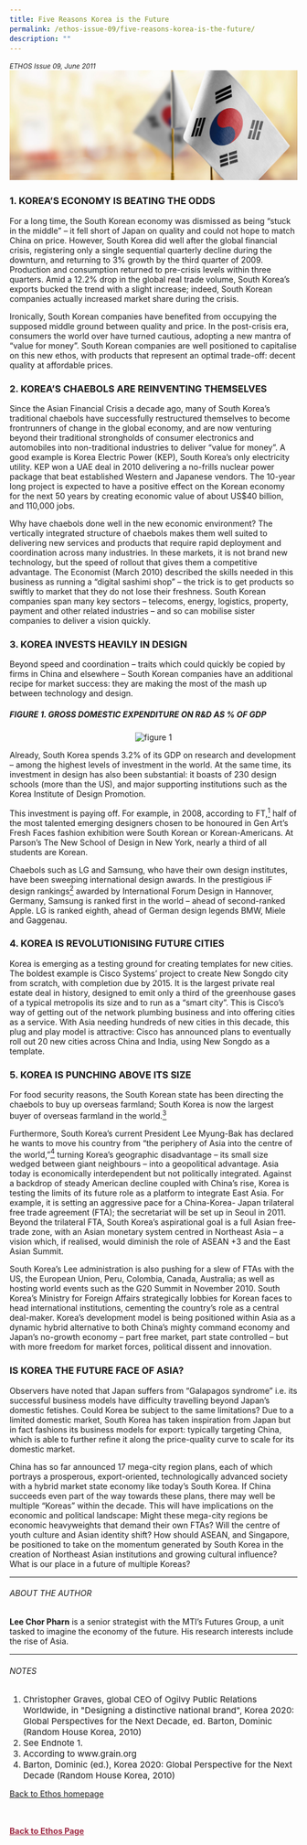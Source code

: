 ```yaml
---
title: Five Reasons Korea is the Future
permalink: /ethos-issue-09/five-reasons-korea-is-the-future/
description: ""
---
```

<style>

.back a
{
	color: #9f2943;
	font-weight: bold;
}

#banner img
{
	width:100%;
}
	
.author
{
border-bottom: 1px solid black;
margin-top:40px;
padding-bottom:30px;
border-top: 1px solid black;	

}

.author p {
	font-size: 0.9em;
	line-height:24px !important;
	}	

.break
{
   border-top: 1px solid  black;
   border-bottom: 1px solid black;
	 padding:20px;
	text-align:center;
	margin-top:50px;
}
	
.break1
{
font-family: Georgia;
	font-size:20px;
	font-style: italic;
	font-weight: bold;
}

.boxheader {
	color: white !important;
	}	

.containerbox {
	background-color: #eceedb;
	border-radius: 10px;
	padding: 5%;
	margin-top: 5%;
	
	}	

li {
	font-size: 15px !important;
	
	}	

</style>

<em><small>ETHOS Issue 09, June 2011</small></em>
<img src="/images/Cropped_images/Ethos_Issue_09/9_Banner_Five%20Reasons%20Korea%20is%20the%20Future.jpg">


  
<h3>1. KOREA’S ECONOMY IS BEATING THE ODDS</h3>  
  
<p>For a long time, the South Korean economy was dismissed as being “stuck in the middle” – it fell short of Japan on quality and could not hope to match China on price. However, South Korea did well after the global financial crisis, registering only a single sequential quarterly decline during the downturn, and returning to 3% growth by the third quarter of 2009. Production and consumption returned to pre-crisis levels within three quarters. Amid a 12.2% drop in the global real trade volume, South Korea’s exports bucked the trend with a slight increase; indeed, South Korean companies actually increased market share during the crisis.</p>  
  
<p>Ironically, South Korean companies have benefited from occupying the supposed middle ground between quality and price. In the post-crisis era, consumers the world over have turned cautious, adopting a new mantra of “value for money”. South Korean companies are well positioned to capitalise on this new ethos, with products that represent an optimal trade-off: decent quality at affordable prices.</p>  
  
<h3>2. KOREA’S CHAEBOLS ARE REINVENTING THEMSELVES</h3>  
  
<p>Since the Asian Financial Crisis a decade ago, many of South Korea’s traditional chaebols have successfully restructured themselves to become frontrunners of change in the global economy, and are now venturing beyond their traditional strongholds of consumer electronics and automobiles into non-traditional industries to deliver “value for money”. A good example is Korea Electric Power (KEP), South Korea’s only electricity utility. KEP won a UAE deal in 2010 delivering a no-frills nuclear power package that beat established Western and Japanese vendors. The 10-year long project is expected to have a positive effect on the Korean economy for the next 50 years by creating economic value of about US$40 billion, and 110,000 jobs.</p>  
  
<p>Why have chaebols done well in the new economic environment? The vertically integrated structure of chaebols makes them well suited to delivering new services and products that require rapid deployment and coordination across many industries. In these markets, it is not brand new technology, but the speed of rollout that gives them a competitive advantage. The Economist (March 2010) described the skills needed in this business as running a “digital sashimi shop” – the trick is to get products so swiftly to market that they do not lose their freshness. South Korean companies span many key sectors – telecoms, energy, logistics, property, payment and other related industries – and so can mobilise sister companies to deliver a vision quickly.</p>  
  
<h3>3. KOREA INVESTS HEAVILY IN DESIGN</h3>  
  
<p>Beyond speed and coordination – traits which could quickly be copied by firms in China and elsewhere – South Korean companies have an additional recipe for market success: they are making the most of the mash up between technology and design.</p>  
  
<h5>FIGURE 1. GROSS DOMESTIC EXPENDITURE ON R&amp;D AS % OF GDP</h5>  
  
<p style="text-align: center;"><img title="12i2a-big" src="../../images/default-source/ethos-images/ethos-issue-9/12i2a-big.gif?sfvrsn=1fd4fc4a\_0" data-displaymode="Original" alt="figure 1"></p>  
  
<p>Already, South Korea spends 3.2% of its GDP on research and development – among the highest levels of investment in the world. At the same time, its investment in design has also been substantial: it boasts of 230 design schools (more than the US), and major supporting institutions such as the Korea Institute of Design Promotion.</p>  
  
<p>This investment is paying off. For example, in 2008, according to FT,<a href="../../Knowledge/Ethos/Issue%209%20Jun%202011/Pages/Five-Reasons-Korea-is-the-Future.html#notes"><sup>1</sup></a> half of the most talented emerging designers chosen to be honoured in Gen Art’s Fresh Faces fashion exhibition were South Korean or Korean-Americans. At Parson’s The New School of Design in New York, nearly a third of all students are Korean.</p>  
  
<p>Chaebols such as LG and Samsung, who have their own design institutes, have been sweeping international design awards. In the prestigious iF design rankings<a href="../../Knowledge/Ethos/Issue%209%20Jun%202011/Pages/Five-Reasons-Korea-is-the-Future.html#notes"><sup>2</sup></a> awarded by International Forum Design in Hannover, Germany, Samsung is ranked first in the world – ahead of second-ranked Apple. LG is ranked eighth, ahead of German design legends BMW, Miele and Gaggenau.</p>  
  
<h3>4. KOREA IS REVOLUTIONISING FUTURE CITIES</h3>  
  
<p>Korea is emerging as a testing ground for creating templates for new cities. The boldest example is Cisco Systems’ project to create New Songdo city from scratch, with completion due by 2015. It is the largest private real estate deal in history, designed to emit only a third of the greenhouse gases of a typical metropolis its size and to run as a “smart city”. This is Cisco’s way of getting out of the network plumbing business and into offering cities as a service. With Asia needing hundreds of new cities in this decade, this plug and play model is attractive: Cisco has announced plans to eventually roll out 20 new cities across China and India, using New Songdo as a template.</p>  
  
<h3>5. KOREA IS PUNCHING ABOVE ITS SIZE</h3>  
  
<p>For food security reasons, the South Korean state has been directing the chaebols to buy up overseas farmland; South Korea is now the largest buyer of overseas farmland in the world.<a href="../../Knowledge/Ethos/Issue%209%20Jun%202011/Pages/Five-Reasons-Korea-is-the-Future.html#notes"><sup>3</sup></a></p>  
  
<p>Furthermore, South Korea’s current President Lee Myung-Bak has declared he wants to move his country from “the periphery of Asia into the centre of the world,”<a href="../../Knowledge/Ethos/Issue%209%20Jun%202011/Pages/Five-Reasons-Korea-is-the-Future.html#notes"><sup>4</sup></a> turning Korea’s geographic disadvantage – its small size wedged between giant neighbours – into a geopolitical advantage. Asia today is economically interdependent but not politically integrated. Against a backdrop of steady American decline coupled with China’s rise, Korea is testing the limits of its future role as a platform to integrate East Asia. For example, it is setting an aggressive pace for a China-Korea- Japan trilateral free trade agreement (FTA); the secretariat will be set up in Seoul in 2011. Beyond the trilateral FTA, South Korea’s aspirational goal is a full Asian free-trade zone, with an Asian monetary system centred in Northeast Asia – a vision which, if realised, would diminish the role of ASEAN +3 and the East Asian Summit.</p>  
  
<p>South Korea’s Lee administration is also pushing for a slew of FTAs with the US, the European Union, Peru, Colombia, Canada, Australia; as well as hosting world events such as the G20 Summit in November 2010. South Korea’s Ministry for Foreign Affairs strategically lobbies for Korean faces to head international institutions, cementing the country’s role as a central deal-maker. Korea’s development model is being positioned within Asia as a dynamic hybrid alternative to both China’s mighty command economy and Japan’s no-growth economy – part free market, part state controlled – but with more freedom for market forces, political dissent and innovation.</p>  
  
<h3>IS KOREA THE FUTURE FACE OF ASIA?</h3>  
  
<p>Observers have noted that Japan suffers from “Galapagos syndrome” i.e. its successful business models have difficulty travelling beyond Japan’s domestic fetishes. Could Korea be subject to the same limitations? Due to a limited domestic market, South Korea has taken inspiration from Japan but in fact fashions its business models for export: typically targeting China, which is able to further refine it along the price-quality curve to scale for its domestic market.</p>  
  
<p>China has so far announced 17 mega-city region plans, each of which portrays a prosperous, export-oriented, technologically advanced society with a hybrid market state economy like today’s South Korea. If China succeeds even part of the way towards these plans, there may well be multiple “Koreas” within the decade. This will have implications on the economic and political landscape: Might these mega-city regions be economic heavyweights that demand their own FTAs? Will the centre of youth culture and Asian identity shift? How should ASEAN, and Singapore, be positioned to take on the momentum generated by South Korea in the creation of Northeast Asian institutions and growing cultural influence? What is our place in a future of multiple Koreas?</p>  
  
<hr>  
  
<h6>ABOUT THE AUTHOR</h6>  
  
<p class="small-text"><strong>Lee Chor Pharn</strong> is a senior strategist with the MTI’s Futures Group, a unit tasked to imagine the economy of the future. His research interests include the rise of Asia.</p>  
  
<hr>  
  
<h6><a name="notes"></a>NOTES</h6>  
  
<ol>  
<li class="small-text">Christopher Graves, global CEO of Ogilvy Public Relations Worldwide, in "Designing a distinctive national brand", Korea 2020: Global Perspectives for the Next Decade, ed. Barton, Dominic (Random House Korea, 2010)</li>  
<li class="small-text">See Endnote 1.</li>  
<li class="small-text">According to www.grain.org</li>  
<li class="small-text">Barton, Dominic (ed.), Korea 2020: Global Perspective for the Next Decade (Random House Korea, 2010)</li>  
</ol>  
  
<p><a href="../../ethos.html">Back to Ethos homepage</a></p>



<br>
<br>	
<div class="back">
<a href="/ethos/">Back to Ethos Page</a>	
</div>